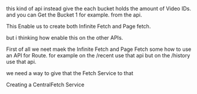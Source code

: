 this kind of api instead give the 
each bucket holds the amount of Video IDs.
and you can Get the Bucket 1 for example. from the api.

This Enable us to create both Infinite Fetch and Page fetch.

but i thinking how enable this on the other APIs.


First of all we neet maek the Infinite Fetch and Page Fetch some how to use an API for Route.
for example on the /recent use that api but on the /history use that api.

we need a way to give that the Fetch Service to that

Creating a CentralFetch Service